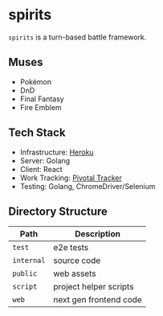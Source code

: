 # spirits

`spirits` is a turn-based battle framework.

## Muses

* Pokémon
* DnD
* Final Fantasy
* Fire Emblem

## Tech Stack

* Infrastructure: [Heroku](https://oh-great-spirits.herokuapp.com/)
* Server: Golang
* Client: React
* Work Tracking: [Pivotal Tracker](https://www.pivotaltracker.com/n/projects/2556075)
* Testing: Golang, ChromeDriver/Selenium

## Directory Structure

| Path  | Description |
| ------------- | ------------- |
| `test`  | e2e tests  |
| `internal`  | source code  |
| `public`  | web assets  |
| `script` | project helper scripts |
| `web` | next gen frontend code |
